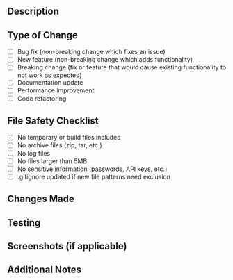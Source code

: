 ## Description
<!-- Brief description of changes -->

## Type of Change
- [ ] Bug fix (non-breaking change which fixes an issue)
- [ ] New feature (non-breaking change which adds functionality)
- [ ] Breaking change (fix or feature that would cause existing functionality to not work as expected)
- [ ] Documentation update
- [ ] Performance improvement
- [ ] Code refactoring

## File Safety Checklist
- [ ] No temporary or build files included
- [ ] No archive files (zip, tar, etc.)
- [ ] No log files
- [ ] No files larger than 5MB
- [ ] No sensitive information (passwords, API keys, etc.)
- [ ] .gitignore updated if new file patterns need exclusion

## Changes Made
<!-- List the key files and changes -->

## Testing
<!-- How has this been tested? Include relevant details -->

## Screenshots (if applicable)
<!-- Add screenshots to help explain your changes -->

## Additional Notes
<!-- Any additional context or information -->